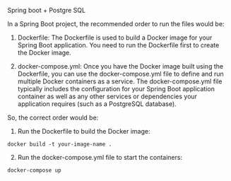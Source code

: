 Spring boot + Postgre SQL

In a Spring Boot project, the recommended order to run the files would be:

1. Dockerfile: The Dockerfile is used to build a Docker image for your Spring Boot application. You need to run the Dockerfile first to create the Docker image.

2. docker-compose.yml: Once you have the Docker image built using the Dockerfile, you can use the docker-compose.yml file to define and run multiple Docker containers as a service. The docker-compose.yml file typically includes the configuration for your Spring Boot application container as well as any other services or dependencies your application requires (such as a PostgreSQL database).

So, the correct order would be:

1. Run the Dockerfile to build the Docker image:

`docker build -t your-image-name .`

2. Run the docker-compose.yml file to start the containers:

`docker-compose up`

